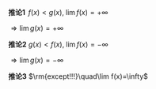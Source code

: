 **推论1**
$\,f(x)<g(x),\;\lim f(x)=+\infty$

$\Rightarrow\lim g(x)=+\infty$

**推论2**
$g(x)<f(x),\;\lim f(x)=-\infty$

$\Rightarrow \lim g(x)=-\infty$

**推论3**
$\rm{except!!!}\quad\lim f(x)=\infty$

